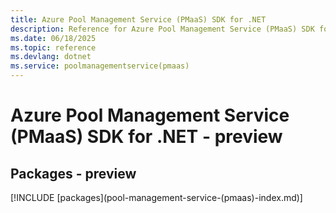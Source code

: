 ```yaml
---
title: Azure Pool Management Service (PMaaS) SDK for .NET
description: Reference for Azure Pool Management Service (PMaaS) SDK for .NET
ms.date: 06/18/2025
ms.topic: reference
ms.devlang: dotnet
ms.service: poolmanagementservice(pmaas)
---
```

# Azure Pool Management Service (PMaaS) SDK for .NET - preview
## Packages - preview
[!INCLUDE [packages](pool-management-service-(pmaas\)-index.md)]